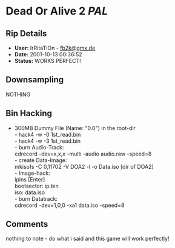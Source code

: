 # Dead Or Alive 2 *PAL*

## Rip Details

- **User:** IrRitaTiOn - fb2k@gmx.de
- **Date:** 2001-10-13 00:36:52
- **Status:** WORKS PERFECT!

## Downsampling

NOTHING

## Bin Hacking

- 300MB Dummy File (Name: "0.0") in the root-dir<br />- hack4 -w -0 1st_read.bin<br />- hack4 -w -3 1st_read.bin<br />- burn Audio-Track:<br />  cdrecord -dev=x,x,x -multi -audio audio.raw -speed=8<br />- create Data-Image:<br />  mkisofs -C 0,11702 -V DOA2 -l -o Data.iso [dir of DOA2]<br />- Image-hack:<br />  ipins [Enter]<br />  bootsector: ip.bin<br />  iso: data.iso<br />- burn Datatrack:<br />  cdrecord -dev=1,0,0 -xa1 data.iso -speed=8

## Comments

nothing to note - do what i said and this game will work perfectly!

